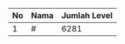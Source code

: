 | No | Nama            | Jumlah Level |
|----|-----------------|--------------|
| 1  | #    |    6281        |
